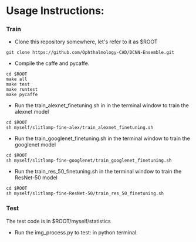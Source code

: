 # Usage Instructions:
### Train
* Clone this repository somewhere, let's refer to it as $ROOT
```
git clone https://github.com/Ophthalmology-CAD/DCNN-Ensemble.git
```
* Compile the caffe and pycaffe.
```
cd $ROOT
make all 
make test 
make runtest 
make pycaffe
```
* Run the train_alexnet_finetuning.sh in in the terminal window to train the alexnet model
```
cd $ROOT
sh myself/slitlamp-fine-alex/train_alexnet_finetuning.sh
```
* Run the train_googlenet_finetuning.sh in the terminal window to train the googlenet model
```
cd $ROOT
sh myself/slitlamp-fine-googlenet/train_googlenet_finetuning.sh
```
* Run the train_res_50_finetuning.sh in the terminal window to train the ResNet-50 model
```
cd $ROOT
sh myself/slitlamp-fine-ResNet-50/train_res_50_finetuning.sh
```

### Test

The test code is in $ROOT/myself/statistics

* Run the img_process.py to test: in python terminal. 


